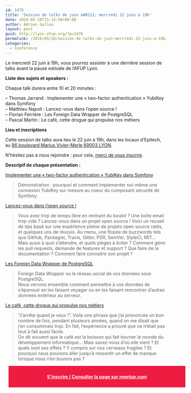 ```yaml
---
id: 1476
title: 'Session de talks de juin &#8211; mercredi 22 juin à 19h'
date: 2016-05-10T15:15:58+00:00
author: Adrien Gallou
layout: post
guid: http://lyon.afup.org/?p=1476
permalink: /2016/05/10/session-de-talks-de-juin-mercredi-22-juin-a-19h/
categories:
  - Conférence
---
```

Le mercredi 22 juin à 19h, vous pourrez assister à une dernière session de talks avant la pause estivale de l&rsquo;AFUP Lyon.

**Liste des sujets et speakers :**

Chaque talk durera entre 10 et 20 minutes : 

&#8211; Thomas Jarrand : Implementer une &laquo;&nbsp;two-factor authentication&nbsp;&raquo; YubiKey dans Symfony  
&#8211; Matthieu Napoli : Lancez-vous dans l&rsquo;open source !  
&#8211; Florian Ferrière : Les Foreign Data Wrapper de PostgreSQL  
&#8211; Pascal Martin : Le café, cette drogue qui propulse nos métiers

**Lieu et inscriptions**

Cette session de talks aura lieu le 22 juin à 19h, dans les locaux d’Epitech, au [86 boulevard Marius Vivier-Merle 69003 LYON](https://goo.gl/maps/LuS4a14VHrQ2).

N’hésitez pas à nous rejoindre : pour cela, [merci de vous inscrire](http://www.meetup.com/fr-FR/afup-lyon-php/events/231014775/).

**Descripif de chaque présentation :**

<u>Implementer une &laquo;&nbsp;two-factor authentication&nbsp;&raquo; YubiKey dans Symfony</u>

> Démonstration : pourquoi et comment implementer soi-même une connexion YubiKey sur mesure au coeur du composant sécurité de Symfony.

<u>Lancez-vous dans l&rsquo;open source !</u>

> Vous avez trop de temps libre en rentrant du boulot ? Une boîte email trop vide ? Lancez-vous dans un projet open source ! Voici un recueil de tips basé sur une expérience pleine de projets open source ratés, et quelques uns de réussis. Au menu, une flopée de buzzwords tels que GitHub, Packagist, Travis, Gitter, PSR, SemVer, StyleCI, MIT… Mais aussi à quoi s&rsquo;attendre, et quels pièges à éviter ? Comment gérer les pull requests, demande de features et support ? Que faire de la documentation ? Comment faire connaitre son projet ?

<u>Les Foreign Data Wrapper de PostgreSQL</u>

> Foreign Data Wrapper ou le réseau social de vos données sous PostgreSQL.  
> Nous verrons ensemble comment permettre à vos données de s&rsquo;épanouir en les faisant voyager ou en les faisant rencontrer d&rsquo;autres données extérieur au serveur.

<u>Le café, cette drogue qui propulse nos métiers</u>

> “J’arrête quand je veux !”. Voila une phrase que j’ai prononcée un bon nombre de fois, pendant plusieurs années, quand on me disait que j’en consommais trop. En fait, l’expérience a prouvé que ce n’était pas tout à fait aussi facile.  
> On dit souvent que le café est la boisson qui fait tourner le monde du développement informatique… Mais savez-vous d’où elle vient ? Et quels sont ses effets ? Y compris sur nos cerveaux fragiles ? Et pourquoi nous pouvons aller jusqu’à ressentir un effet de manque lorsque nous n’en buvons pas ?

<div style="background-color: #ed1c40;width: 100%;padding: 25px;margin: 10px;font-weight: bold;text-align: center">
  <a style="color: #fff" href="http://www.meetup.com/fr-FR/afup-lyon-php/events/231014775/">S&rsquo;inscrire / Consulter la page sur meetup.com</a>
</div>
